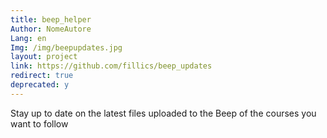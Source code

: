 ```yaml
---
title: beep_helper
Author: NomeAutore
Lang: en
Img: /img/beepupdates.jpg
layout: project
link: https://github.com/fillics/beep_updates
redirect: true
deprecated: y
---
```

Stay up to date on the latest files uploaded to the Beep of the courses you want to follow
